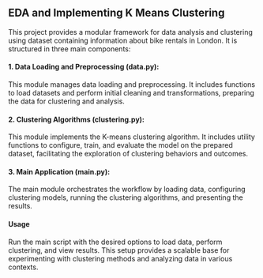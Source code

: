 ## EDA and Implementing K Means Clustering
This project provides a modular framework for data analysis and clustering using dataset containing information about bike rentals in London.
It is structured in three main components:

#### 1. Data Loading and Preprocessing (data.py): 
This module manages data loading and preprocessing. It includes functions to load datasets and perform initial cleaning and transformations, preparing the data for clustering and analysis.
#### 2. Clustering Algorithms (clustering.py): 
This module implements the K-means clustering algorithm. It includes utility functions to configure, train, and evaluate the model on the prepared dataset, facilitating the exploration of clustering behaviors and outcomes.
#### 3. Main Application (main.py): 
The main module orchestrates the workflow by loading data, configuring clustering models, running the clustering algorithms, and presenting the results. 

#### Usage
Run the main script with the desired options to load data, perform clustering, and view results. This setup provides a scalable base for experimenting with clustering methods and analyzing data in various contexts.
